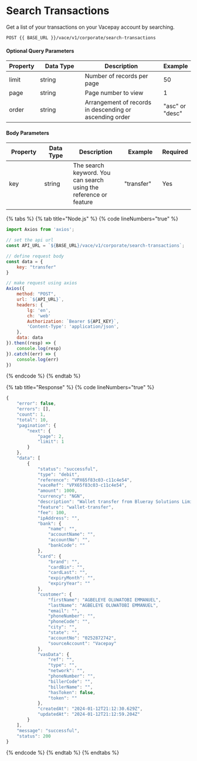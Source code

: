 # Search Transactions

Get a list of your transactions on your Vacepay account by searching.&#x20;

```
POST {{ BASE_URL }}/vace/v1/corporate/search-transactions
```

#### Optional Query Parameters

<table><thead><tr><th>Property</th><th width="158">Data Type</th><th width="279">Description</th><th>Example</th></tr></thead><tbody><tr><td>limit</td><td>string</td><td>Number of records per page</td><td>50</td></tr><tr><td>page</td><td>string</td><td>Page number to view</td><td>1</td></tr><tr><td>order</td><td>string</td><td>Arrangement of records in descending or ascending order</td><td>"asc" or "desc"</td></tr></tbody></table>

#### Body Parameters

<table><thead><tr><th width="135">Property</th><th width="158">Data Type</th><th width="283">Description</th><th width="155">Example</th><th>Required</th></tr></thead><tbody><tr><td>key</td><td>string</td><td>The search keyword. You can search using the reference or feature</td><td>"transfer"</td><td>Yes</td></tr><tr><td></td><td></td><td></td><td></td><td></td></tr></tbody></table>

{% tabs %}
{% tab title="Node.js" %}
{% code lineNumbers="true" %}
```javascript
import Axios from 'axios';

// set the api url
const API_URL = `${BASE_URL}/vace/v1/corporate/search-transactions`;

// define request body
const data = {
    key: "transfer"
}

// make request using axios
Axios({
    method: "POST",
    url: `${API_URL}`,
    headers: {
        lg: 'en',
        ch: 'web'
        Authorization: `Bearer ${API_KEY}`,
        'Content-Type': 'application/json',
    },
    data: data
}).then((resp) => {
    console.log(resp)
}).catch((err) => {
    console.log(err)
})
```
{% endcode %}
{% endtab %}

{% tab title="Response" %}
{% code lineNumbers="true" %}
```javascript
{
    "error": false,
    "errors": [],
    "count": 1,
    "total": 10,
    "pagination": {
        "next": {
            "page": 2,
            "limit": 1
        }
    },
    "data": [
        {
            "status": "successful",
            "type": "debit",
            "reference": "VPX65f83c03-c11c4e54",
            "vaceRef": "VPX65f83c03-c11c4e54",
            "amount": 1000,
            "currency": "NGN",
            "description": "Wallet transfer from Blueray Solutions Limited to 0252872742|AGBELEYE OLUWATOBI EMMANUEL",
            "feature": "wallet-transfer",
            "fee": 100,
            "ipAddress": "",
            "bank": {
                "name": "",
                "accountName": "",
                "accountNo": "",
                "bankCode": ""
            },
            "card": {
                "brand": "",
                "cardBin": "",
                "cardLast": "",
                "expiryMonth": "",
                "expiryYear": ""
            },
            "customer": {
                "firstName": "AGBELEYE OLUWATOBI EMMANUEL",
                "lastName": "AGBELEYE OLUWATOBI EMMANUEL",
                "email": "",
                "phoneNumber": "",
                "phoneCode": "",
                "city": "",
                "state": "",
                "accountNo": "0252872742",
                "sourceAccount": "Vacepay"
            },
            "vasData": {
                "ref": "",
                "type": "",
                "network": "",
                "phoneNumber": "",
                "billerCode": "",
                "billerName": "",
                "hasToken": false,
                "token": ""
            },
            "createdAt": "2024-01-12T21:12:30.629Z",
            "updatedAt": "2024-01-12T21:12:59.204Z"
        }
    ],
    "message": "successful",
    "status": 200
}
```
{% endcode %}
{% endtab %}
{% endtabs %}
